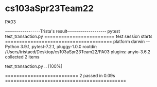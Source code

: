 # cs103aSpr23Team22

PA03

------------------Trista's result--------------------
pytest test_transaction.py
========================= test session starts ======================================
platform darwin -- Python 3.9.1, pytest-7.2.1, pluggy-1.0.0
rootdir: /Users/tristaed/Desktop/cs103aSpr23Team22/PA03
plugins: anyio-3.6.2
collected 2 items

test_transaction.py .. [100%]

========================== 2 passed in 0.09s ===========================================
